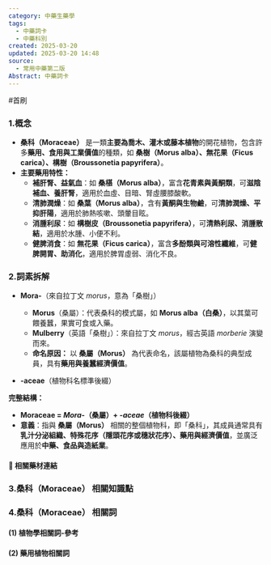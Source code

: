 ```yaml
---
category: 中藥生藥學
tags:
  - 中藥詞卡
  - 中藥科別
created: 2025-03-20
updated: 2025-03-20 14:48
source:
  - 常用中藥第二版
Abstract: 中藥詞卡
---
```

#首刷
### 1.概念
- **桑科（Moraceae）** 是一類**主要為喬木、灌木或藤本植物**的開花植物，包含許多**藥用、食用與工業價值**的種類，如 **桑樹（Morus alba）、無花果（Ficus carica）、構樹（Broussonetia papyrifera）**。  
- **主要藥用特性：**  
  - **補肝腎、益氣血**：如 **桑椹（Morus alba）**，富含**花青素與黃酮類**，可**滋陰補血、養肝腎**，適用於血虛、目暗、腎虛腰膝酸軟。  
  - **清肺潤燥**：如 **桑葉（Morus alba）**，含有**黃酮與生物鹼**，可**清肺潤燥、平抑肝陽**，適用於肺熱咳嗽、頭暈目眩。  
  - **消腫利尿**：如 **構樹皮（Broussonetia papyrifera）**，可**清熱利尿、消腫散結**，適用於水腫、小便不利。  
  - **健脾消食**：如 **無花果（Ficus carica）**，富含**多酚類與可溶性纖維**，可**健脾開胃、助消化**，適用於脾胃虛弱、消化不良。  

### 2.詞素拆解
- **Mora-**（來自拉丁文 *morus*，意為「桑樹」）  
  - **Morus**（桑屬）：代表桑科的模式屬，如 **Morus alba（白桑）**，以其葉可餵養蠶，果實可食或入藥。  
  - **Mulberry**（英語「桑樹」）：來自拉丁文 *morus*，經古英語 *morberie* 演變而來。  
  - **命名原因：** 以 **桑屬（Morus）** 為代表命名，該屬植物為桑科的典型成員，具有**藥用與養蠶經濟價值**。  

- **-aceae**（植物科名標準後綴）  

**完整結構：**
- **Moraceae = *Mora-*（桑屬）+ *-aceae*（植物科後綴）**  
- **意義**：指與 **桑屬（Morus）** 相關的整個植物科，即「桑科」，其成員通常具有**乳汁分泌組織、特殊花序（隱頭花序或穗狀花序）、藥用與經濟價值**，並廣泛應用於**中藥、食品與造紙業**。 

#### 📌 相關藥材連結




### 3.桑科（Moraceae） 相關知識點



### 4.桑科（Moraceae） 相關詞
#### (1) 植物學相關詞-參考




#### (2) 藥用植物相關詞

